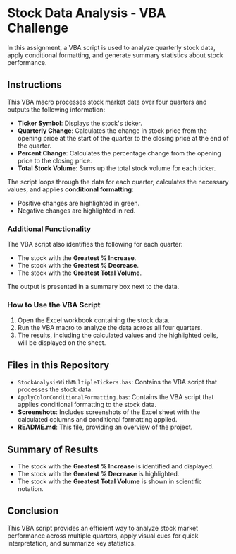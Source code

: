 # Stock Data Analysis - VBA Challenge

In this assignment, a VBA script is used to analyze quarterly stock data, apply conditional formatting, and generate summary statistics about stock performance.

## Instructions

This VBA macro processes stock market data over four quarters and outputs the following information:
- **Ticker Symbol**: Displays the stock's ticker.
- **Quarterly Change**: Calculates the change in stock price from the opening price at the start of the quarter to the closing price at the end of the quarter.
- **Percent Change**: Calculates the percentage change from the opening price to the closing price.
- **Total Stock Volume**: Sums up the total stock volume for each ticker.

The script loops through the data for each quarter, calculates the necessary values, and applies **conditional formatting**:
- Positive changes are highlighted in green.
- Negative changes are highlighted in red.

### Additional Functionality
The VBA script also identifies the following for each quarter:
- The stock with the **Greatest % Increase**.
- The stock with the **Greatest % Decrease**.
- The stock with the **Greatest Total Volume**.

The output is presented in a summary box next to the data.

### How to Use the VBA Script
1. Open the Excel workbook containing the stock data.
2. Run the VBA macro to analyze the data across all four quarters.
3. The results, including the calculated values and the highlighted cells, will be displayed on the sheet.

## Files in this Repository
- `StockAnalysisWithMultipleTickers.bas`: Contains the VBA script that processes the stock data.
- `ApplyColorConditionalFormatting.bas`: Contains the VBA script that applies conditional formatting to the stock data.
- **Screenshots**: Includes screenshots of the Excel sheet with the calculated columns and conditional formatting applied.
- **README.md**: This file, providing an overview of the project.

## Summary of Results
- The stock with the **Greatest % Increase** is identified and displayed.
- The stock with the **Greatest % Decrease** is highlighted.
- The stock with the **Greatest Total Volume** is shown in scientific notation.

## Conclusion
This VBA script provides an efficient way to analyze stock market performance across multiple quarters, apply visual cues for quick interpretation, and summarize key statistics.

